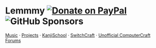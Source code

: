 # Lemmmy [![Donate on PayPal](https://img.shields.io/badge/PayPal-Donate-0079C1?logo=paypal&style=for-the-badge)](https://paypal.me/lemmmy) ![GitHub Sponsors](https://img.shields.io/github/sponsors/Lemmmy?logo=github&style=for-the-badge)

[Music](https://lemmmy.me/#music) &middot; [Projects](https://github.com/Lemmmy?tab=repositories) &middot; [KanjiSchool](https://kanji.school) &middot; [SwitchCraft](https://sc3.io) &middot; [Unofficial ComputerCraft Forums](https://forums.computercraft.cc)
